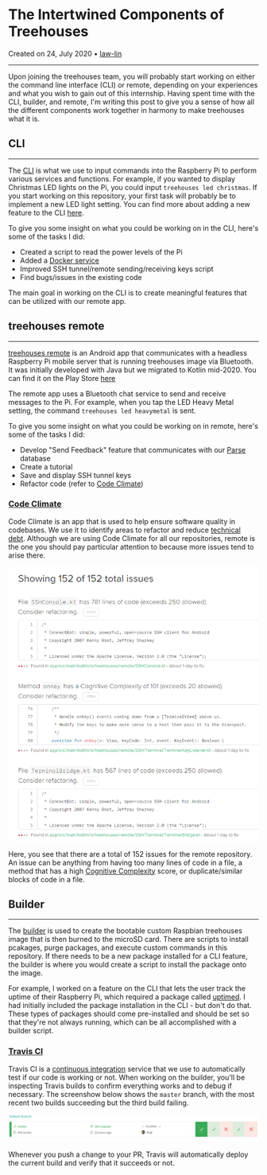 # The Intertwined Components of Treehouses

Created on 24, July 2020 • [law-lin](https://github.com/law-lin)

---

Upon joining the treehouses team, you will probably start working on either the command line interface (CLI) or remote, depending on your experiences and what you wish to gain out of this internship. Having spent time with the CLI, builder, and remote, I'm writing this post to give you a sense of how all the different components work together in harmony to make treehouses what it is.

## CLI

---

The [CLI](https://github.com/treehouses/cli) is what we use to input commands into the Raspberry Pi to perform various services and functions. For example, if you wanted to display Christmas LED lights on the Pi, you could input `treehouses led christmas`. If you start working on this repository, your first task will probably be to implement a new LED light setting. You can find more about adding a new feature to the CLI [here](https://treehouses.io/#!./pages/blog/20190831-newfeature.md).

To give you some insight on what you could be working on in the CLI, here's some of the tasks I did:

- Created a script to read the power levels of the Pi
- Added a [Docker service](https://hub.docker.com/search?q=&type=image)
- Improved SSH tunnel/remote sending/receiving keys script
- Find bugs/issues in the existing code

The main goal in working on the CLI is to create meaningful features that can be utilized with our remote app.

## treehouses remote

---

[treehouses remote](https://github.com/treehouses/remote) is an Android app that communicates with a headless Raspberry Pi mobile server that is running treehouses image via Bluetooth. It was initially developed with Java but we migrated to Kotlin mid-2020. You can find it on the Play Store [here](https://play.google.com/store/apps/details?id=io.treehouses.remote&hl=en_US)

The remote app uses a Bluetooth chat service to send and receive messages to the Pi. For example, when you tap the LED Heavy Metal setting, the command `treehouses led heavymetal` is sent.

To give you some insight on what you could be working on in remote, here's some of the tasks I did:

- Develop "Send Feedback" feature that communicates with our [Parse](https://parseplatform.org/) database
- Create a tutorial
- Save and display SSH tunnel keys
- Refactor code (refer to [Code Climate](#code-climate))

### [Code Climate](https://codeclimate.com/github/treehouses/remote)

Code Climate is an app that is used to help ensure software quality in codebases. We use it to identify areas to refactor and reduce [technical debt](https://en.wikipedia.org/wiki/Technical_debt). Although we are using Code Climate for all our repositories, remote is the one you should pay particular attention to because more issues tend to arise there.

![](./images/20200724-codeclimateissues.png)

Here, you see that there are a total of 152 issues for the remote repository. An issue can be anything from having too many lines of code in a file, a method that has a high [Cognitive Complexity](https://www.sonarsource.com/docs/CognitiveComplexity.pdf) score, or duplicate/similar blocks of code in a file.

## Builder

---

The [builder](https://github.com/treehouses/builder) is used to create the bootable custom Raspbian treehouses image that is then burned to the microSD card. There are scripts to install pcakages, purge packages, and execute custom commands in this repository. If there needs to be a new package installed for a CLI feature, the builder is where you would create a script to install the package onto the image.

For example, I worked on a feature on the CLI that lets the user track the uptime of their Raspberry Pi, which required a package called [uptimed](https://github.com/rpodgorny/uptimed). I had initially included the package installation in the CLI - but don't do that. These types of packages should come pre-installed and should be set so that they're not always running, which can be all accomplished with a builder script.

### [Travis CI](https://travis-ci.org/github/treehouses/builder/branches)

Travis CI is a [continuous integration](https://en.wikipedia.org/wiki/Continuous_integration) service that we use to automatically test if our code is working or not. When working on the builder, you'll be inspecting Travis builds to confirm everything works and to debug if necessary. The screenshow below shows the `master` branch, with the most recent two builds succeeding but the third build failing.

![](./images/20200724-travisci.png)

Whenever you push a change to your PR, Travis will automatically deploy the current build and verify that it succeeds or not.
